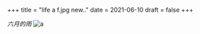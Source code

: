 +++
title = "life a f.jpg new.."
date = 2021-06-10
draft = false
+++

*六月的雨*
![a](/images/photos/f.jpg)
